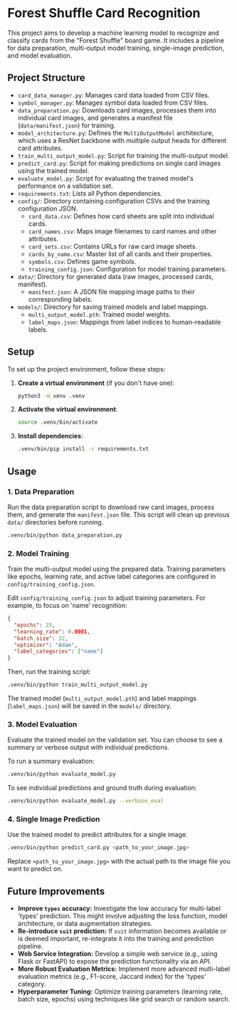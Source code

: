 # Forest Shuffle Card Recognition

This project aims to develop a machine learning model to recognize and classify cards from the "Forest Shuffle" board game. It includes a pipeline for data preparation, multi-output model training, single-image prediction, and model evaluation.

## Project Structure

-   `card_data_manager.py`: Manages card data loaded from CSV files.
-   `symbol_manager.py`: Manages symbol data loaded from CSV files.
-   `data_preparation.py`: Downloads card images, processes them into individual card images, and generates a manifest file (`data/manifest.json`) for training.
-   `model_architecture.py`: Defines the `MultiOutputModel` architecture, which uses a ResNet backbone with multiple output heads for different card attributes.
-   `train_multi_output_model.py`: Script for training the multi-output model.
-   `predict_card.py`: Script for making predictions on single card images using the trained model.
-   `evaluate_model.py`: Script for evaluating the trained model's performance on a validation set.
-   `requirements.txt`: Lists all Python dependencies.
-   `config/`: Directory containing configuration CSVs and the training configuration JSON.
    -   `card_data.csv`: Defines how card sheets are split into individual cards.
    -   `card_names.csv`: Maps image filenames to card names and other attributes.
    -   `card_sets.csv`: Contains URLs for raw card image sheets.
    -   `cards_by_name.csv`: Master list of all cards and their properties.
    -   `symbols.csv`: Defines game symbols.
    -   `training_config.json`: Configuration for model training parameters.
-   `data/`: Directory for generated data (raw images, processed cards, manifest).
    -   `manifest.json`: A JSON file mapping image paths to their corresponding labels.
-   `models/`: Directory for saving trained models and label mappings.
    -   `multi_output_model.pth`: Trained model weights.
    -   `label_maps.json`: Mappings from label indices to human-readable labels.

## Setup

To set up the project environment, follow these steps:

1.  **Create a virtual environment** (if you don't have one):
    ```bash
    python3 -m venv .venv
    ```

2.  **Activate the virtual environment**:
    ```bash
    source .venv/bin/activate
    ```

3.  **Install dependencies**:
    ```bash
    .venv/bin/pip install -r requirements.txt
    ```

## Usage

### 1. Data Preparation

Run the data preparation script to download raw card images, process them, and generate the `manifest.json` file. This script will clean up previous `data/` directories before running.

```bash
.venv/bin/python data_preparation.py
```

### 2. Model Training

Train the multi-output model using the prepared data. Training parameters like epochs, learning rate, and active label categories are configured in `config/training_config.json`.

Edit `config/training_config.json` to adjust training parameters. For example, to focus on 'name' recognition:

```json
{
  "epochs": 25,
  "learning_rate": 0.0001,
  "batch_size": 32,
  "optimizer": "Adam",
  "label_categories": ["name"]
}
```

Then, run the training script:

```bash
.venv/bin/python train_multi_output_model.py
```

The trained model (`multi_output_model.pth`) and label mappings (`label_maps.json`) will be saved in the `models/` directory.

### 3. Model Evaluation

Evaluate the trained model on the validation set. You can choose to see a summary or verbose output with individual predictions.

To run a summary evaluation:

```bash
.venv/bin/python evaluate_model.py
```

To see individual predictions and ground truth during evaluation:

```bash
.venv/bin/python evaluate_model.py --verbose_eval
```

### 4. Single Image Prediction

Use the trained model to predict attributes for a single image.

```bash
.venv/bin/python predict_card.py <path_to_your_image.jpg>
```

Replace `<path_to_your_image.jpg>` with the actual path to the image file you want to predict on.

## Future Improvements

-   **Improve `types` accuracy:** Investigate the low accuracy for multi-label 'types' prediction. This might involve adjusting the loss function, model architecture, or data augmentation strategies.
-   **Re-introduce `suit` prediction:** If `suit` information becomes available or is deemed important, re-integrate it into the training and prediction pipeline.
-   **Web Service Integration:** Develop a simple web service (e.g., using Flask or FastAPI) to expose the prediction functionality via an API.
-   **More Robust Evaluation Metrics:** Implement more advanced multi-label evaluation metrics (e.g., F1-score, Jaccard index) for the 'types' category.
-   **Hyperparameter Tuning:** Optimize training parameters (learning rate, batch size, epochs) using techniques like grid search or random search.
